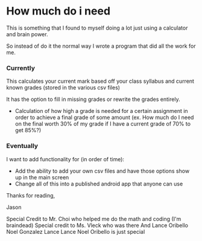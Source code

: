 # How much do i need
This is something that I found to myself doing a lot just using a calculator and brain power.

So instead of do it the normal way I wrote a program that did all the work for me.

### Currently

This calculates your current mark based off your class syllabus and current known grades (stored in the various csv files)

It has the option to fill in missing grades or rewrite the grades entirely.

- Calculation of how high a grade is needed for a certain assignment in order to achieve a final grade of some amount (ex. How much do I need on the final worth 30% of my grade if I have a current grade of 70% to get 85%?)

### Eventually

I want to add functionality for (in order of time):
- Add the ability to add your own csv files and have those options show up in the main screen
- Change all of this into a published android app that anyone can use

Thanks for reading,

Jason

Special Credit to Mr. Choi who helped me do the math and coding (I'm braindead)
Special credit to Ms. Vleck who was there
And Lance Oribello Noel Gonzalez Lance Lance Noel Oribello is just special